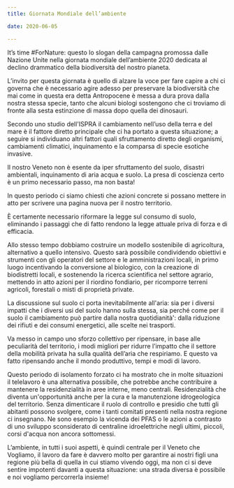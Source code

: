```yaml
---  
title: Giornata Mondiale dell’ambiente

date: 2020-06-05

---
```


It’s time #ForNature: questo lo slogan della campagna promossa dalle Nazione Unite nella giornata mondiale dell’ambiente 2020 dedicata al declino drammatico della biodiversità del nostro pianeta.

L’invito per questa giornata è quello di alzare la voce per fare capire a chi ci governa che è necessario agire adesso per preservare la biodiversità che mai come in questa era detta Antropocene è messa a dura prova dalla nostra stessa specie, tanto che alcuni biologi sostengono che ci troviamo di fronte alla sesta estinzione di massa dopo quella dei dinosauri.

Secondo uno studio dell'ISPRA il cambiamento nell’uso della terra e del mare è il fattore diretto principale che ci ha portato a questa situazione; a seguire si individuano altri fattori quali sfruttamento diretto degli organismi, cambiamenti climatici, inquinamento e la comparsa di specie esotiche invasive.

Il nostro Veneto non è esente da iper sfruttamento del suolo, disastri ambientali, inquinamento di aria acqua e suolo. La presa di coscienza certo è un primo necessario passo, ma non basta!

In questo periodo ci siamo chiesti che azioni concrete si possano mettere in atto per scrivere una pagina nuova per il nostro territorio.

È certamente necessario riformare la legge sul consumo di suolo, eliminando i passaggi che di fatto rendono la legge attuale priva di forza e di efficacia.

Allo stesso tempo dobbiamo costruire un modello sostenibile di agricoltura, alternativo a quello intensivo. Questo sarà possibile condividendo obiettivi e strumenti con gli operatori del settore e le amministrazioni locali, in primo luogo incentivando la conversione al biologico, con la creazione di biodistretti locali, e sostenendo la ricerca scientifica nel settore agrario, mettendo in atto azioni per il riordino fondiario, per ricomporre terreni agricoli, forestali o misti di proprietà private.

La discussione sul suolo ci porta inevitabilmente all'aria: sia per i diversi impatti che i diversi usi del suolo hanno sulla stessa, sia perché come per il suolo il cambiamento può partire dalla nostra quotidianità': dalla riduzione dei rifiuti e dei consumi energetici, alle scelte nei trasporti.

Va messo in campo uno sforzo collettivo per ripensare, in base alle peculiarità del territorio, i modi migliori per ridurre l’impatto che il settore della mobilità privata ha sulla qualità dell’aria che respiriamo. E questo va fatto ripensando anche il mondo produttivo, tempi e modi di lavoro.

Questo periodo di isolamento forzato ci ha mostrato che in molte situazioni il telelavoro è una alternativa possibile, che potrebbe anche contribuire a mantenere la residenzialità in aree interne, meno centrali. Residenzialità che diventa un'opportunità anche per la cura e la manutenzione idrogeologica del territorio. Senza dimenticare il ruolo di controllo e presidio che tutti gli abitanti possono svolgere, come i tanti comitati presenti nella nostra regione ci insegnano. Ne sono esempio la vicenda dei PFAS o le azioni a contrasto di uno sviluppo sconsiderato di centraline idroelettriche negli ultimi, piccoli, corsi d'acqua non ancora sottomessi.

L’ambiente, in tutti i suoi aspetti, è quindi centrale per il Veneto che Vogliamo, il lavoro da fare è davvero molto per garantire ai nostri figli una regione più bella di quella in cui stiamo vivendo oggi, ma non ci si deve sentire impotenti davanti a questa situazione: una strada diversa è possibile e noi vogliamo percorrerla insieme!